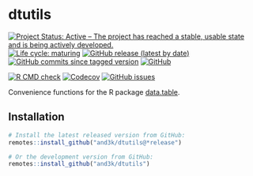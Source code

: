 # dtutils

<!-- badges: start -->
[![Project Status: Active – The project has reached a stable, usable state and is being actively developed.](https://www.repostatus.org/badges/latest/active.svg)](https://www.repostatus.org/#active)
[![Life cycle: maturing](https://img.shields.io/badge/lifecycle-maturing-blue.svg)](https://www.tidyverse.org/lifecycle/#maturing)
[![GitHub release (latest by date)](https://img.shields.io/github/v/release/and3k/dtutils)](https://github.com/and3k/dtutils/releases)
[![GitHub commits since tagged version](https://img.shields.io/github/commits-since/and3k/dtutils/v0.1.0)](https://github.com/and3k/dtutils/commits/master)
[![GitHub](https://img.shields.io/github/license/and3k/dtutils)](https://github.com/and3k/dtutils/blob/master/LICENSE)

[![R CMD check](https://github.com/and3k/dtutils/workflows/R%20CMD%20check/badge.svg)](https://github.com/and3k/dtutils/actions?query=workflow%3A%22R+CMD+check%22)
[![Codecov](https://codecov.io/gh/and3k/dtutils/branch/master/graph/badge.svg)](https://codecov.io/gh/and3k/dtutils)
[![GitHub issues](https://img.shields.io/github/issues/and3k/dtutils)](https://github.com/and3k/dtutils/issues)
<!-- badges: end -->

Convenience functions for the R package [data.table](https://github.com/Rdatatable/data.table).


## Installation

```r
# Install the latest released version from GitHub:
remotes::install_github("and3k/dtutils@*release")

# Or the development version from GitHub:
remotes::install_github("and3k/dtutils")
```
